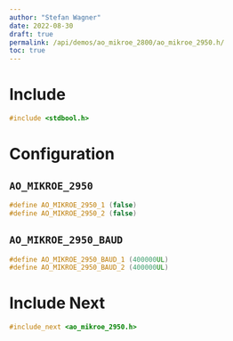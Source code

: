 ```yaml
---
author: "Stefan Wagner"
date: 2022-08-30
draft: true
permalink: /api/demos/ao_mikroe_2800/ao_mikroe_2950.h/
toc: true
---
```


# Include

```c
#include <stdbool.h>
```

# Configuration

## `AO_MIKROE_2950`

```c
#define AO_MIKROE_2950_1 (false)
#define AO_MIKROE_2950_2 (false)
```

## `AO_MIKROE_2950_BAUD`

```c
#define AO_MIKROE_2950_BAUD_1 (400000UL)
#define AO_MIKROE_2950_BAUD_2 (400000UL)
```

# Include Next

```c
#include_next <ao_mikroe_2950.h>
```
